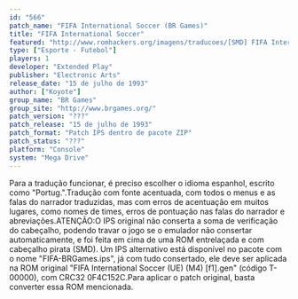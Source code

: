 ```yaml
---
id: "566"
patch_name: "FIFA International Soccer (BR Games)"
title: "FIFA International Soccer"
featured: "http://www.romhackers.org/imagens/traducoes/[SMD] FIFA International Soccer - BR Games - 1.png"
type: ["Esporte - Futebol"]
players: 1
developer: "Extended Play"
publisher: "Electronic Arts"
release_date: "15 de julho de 1993"
author: ["Koyote"]
group_name: "BR Games"
group_site: "http://www.brgames.org/"
patch_version: "???"
patch_release: "15 de julho de 1993"
patch_format: "Patch IPS dentro de pacote ZIP"
patch_status: "???"
platform: "Console"
system: "Mega Drive"
---
```


Para a tradução funcionar, é preciso escolher o idioma espanhol, escrito como "Portug.".Tradução com fonte acentuada, com todos o menus e as falas do narrador traduzidas, mas com erros de acentuação em muitos lugares, como nomes de times, erros de pontuação nas falas do narrador e abreviações.ATENÇÃO:O IPS original não conserta a soma de verificação do cabeçalho, podendo travar o jogo se o emulador não consertar automaticamente, e foi feita em cima de uma ROM entrelaçada e com cabeçalho pirata (SMD). Um IPS alternativo está disponível no pacote com o nome "FIFA-BRGames.ips", já com tudo consertado, ele deve ser aplicada na ROM original "FIFA International Soccer (UE) (M4) [f1].gen" (código T-00000), com CRC32 0F4C152C.Para aplicar o patch original, basta converter essa ROM mencionada.